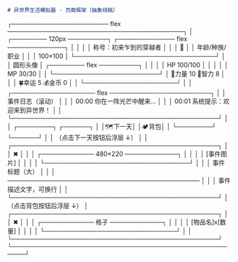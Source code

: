 ```markdown
# 异世界生活模拟器 - 页面框架（抽象线稿）

```
┌────────────────────── flex ────────────────────────────────────────┐
│  ┌──────── 120px ─────────┐ ┌───────────── flex ─────────────┐
│  │                        │ │ 称号：初来乍到的穿越者           │
│  │        👤              │ │ 年龄/种族/职业                  │
│  │    100×100             │ └────────────────────────────────┘
│  │   圆形头像              │ ┌──────── flex ─────────┐
│  │                        │ │ HP   100/100        │
│  │                        │ │ MP   30/30          │
│  └────────────────────────┘ │ 💪力量 10  🧠智力 8 │
│                              │ 🍀幸运 5  💰金币 0 │
│                              └─────────────────────┘
│
│  ┌─────────────────── flex ───────────────────────┐
│  │  事件日志（滚动）                              │
│  │  00:00  你在一阵光芒中醒来...                  │
│  │  00:01  系统提示：欢迎来到异世界！              │
│  └───────────────────────────────────────────────┘
│
│  ┌────────┐ ┌──────┐
│  │🗺️下一天│ │🏕️背包│
│  └────────┘ └──────┘
│
│  （点击下一天按钮后浮层 ↓）
│
│  ┌───────────────────────────────────────────────┐
│  │  ✖                                            │
│  │  ┌──────────── 480×220 ────────────┐          │
│  │  │   [事件图片]                     │          │
│  │  └─────────────────────────────────┘          │
│  │  事件标题（大）                                │
│  │  ———————————————————————————————              │
│  │  事件描述文字，可换行                           │
│  └───────────────────────────────────────────────┘
│  （点击背包按钮后浮层 ↓）
│  ┌───────────────────────────────────────────────┐
│  │  ✖                                            │
│  │  ┌──────────── 格子 ────────────┐             │
│  │  │   [物品名]x[数量]             │             │
│  │  └──────────────────────────────┘             │
│  └───────────────────────────────────────────────┘
└─────────────────────────────────────────────────────┘
```